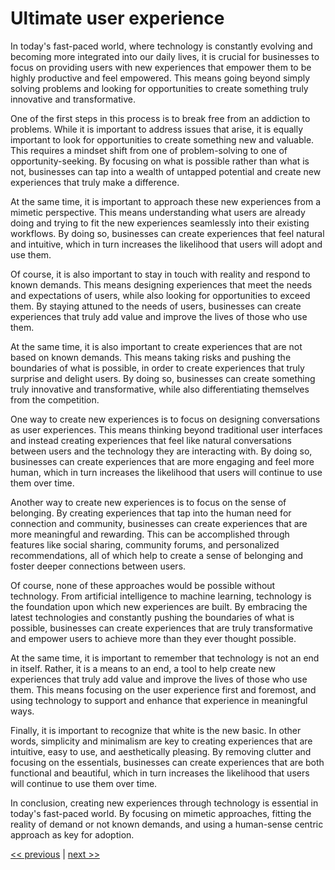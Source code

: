 # Ultimate user experience

In today's fast-paced world, where technology is constantly evolving and becoming more integrated into our daily lives, it is crucial for businesses to focus on providing users with new experiences that empower them to be highly productive and feel empowered. This means going beyond simply solving problems and looking for opportunities to create something truly innovative and transformative.

One of the first steps in this process is to break free from an addiction to problems. While it is important to address issues that arise, it is equally important to look for opportunities to create something new and valuable. This requires a mindset shift from one of problem-solving to one of opportunity-seeking. By focusing on what is possible rather than what is not, businesses can tap into a wealth of untapped potential and create new experiences that truly make a difference.

At the same time, it is important to approach these new experiences from a mimetic perspective. This means understanding what users are already doing and trying to fit the new experiences seamlessly into their existing workflows. By doing so, businesses can create experiences that feel natural and intuitive, which in turn increases the likelihood that users will adopt and use them.

Of course, it is also important to stay in touch with reality and respond to known demands. This means designing experiences that meet the needs and expectations of users, while also looking for opportunities to exceed them. By staying attuned to the needs of users, businesses can create experiences that truly add value and improve the lives of those who use them.

At the same time, it is also important to create experiences that are not based on known demands. This means taking risks and pushing the boundaries of what is possible, in order to create experiences that truly surprise and delight users. By doing so, businesses can create something truly innovative and transformative, while also differentiating themselves from the competition.

One way to create new experiences is to focus on designing conversations as user experiences. This means thinking beyond traditional user interfaces and instead creating experiences that feel like natural conversations between users and the technology they are interacting with. By doing so, businesses can create experiences that are more engaging and feel more human, which in turn increases the likelihood that users will continue to use them over time.

Another way to create new experiences is to focus on the sense of belonging. By creating experiences that tap into the human need for connection and community, businesses can create experiences that are more meaningful and rewarding. This can be accomplished through features like social sharing, community forums, and personalized recommendations, all of which help to create a sense of belonging and foster deeper connections between users.

Of course, none of these approaches would be possible without technology. From artificial intelligence to machine learning, technology is the foundation upon which new experiences are built. By embracing the latest technologies and constantly pushing the boundaries of what is possible, businesses can create experiences that are truly transformative and empower users to achieve more than they ever thought possible.

At the same time, it is important to remember that technology is not an end in itself. Rather, it is a means to an end, a tool to help create new experiences that truly add value and improve the lives of those who use them. This means focusing on the user experience first and foremost, and using technology to support and enhance that experience in meaningful ways.

Finally, it is important to recognize that white is the new basic. In other words, simplicity and minimalism are key to creating experiences that are intuitive, easy to use, and aesthetically pleasing. By removing clutter and focusing on the essentials, businesses can create experiences that are both functional and beautiful, which in turn increases the likelihood that users will continue to use them over time.

In conclusion, creating new experiences through technology is essential in today's fast-paced world. By focusing on mimetic approaches, fitting the reality of demand or not known demands, and using a human-sense centric approach as key for adoption.

[<< previous](../chapter-4/8-comprehending_abundance_and_scarcity.md) | [next >>](1-going_out_to_the_streets)
